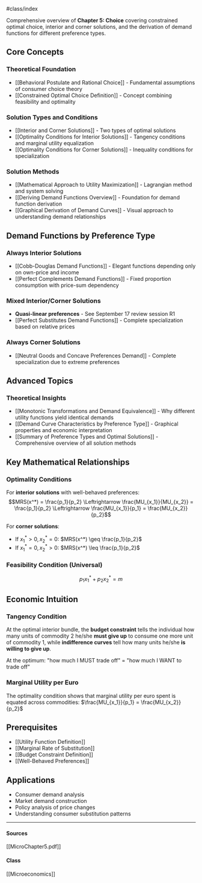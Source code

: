 #class/index

Comprehensive overview of **Chapter 5: Choice** covering constrained optimal choice, interior and corner solutions, and the derivation of demand functions for different preference types.

## Core Concepts

### Theoretical Foundation
- [[Behavioral Postulate and Rational Choice]] - Fundamental assumptions of consumer choice theory
- [[Constrained Optimal Choice Definition]] - Concept combining feasibility and optimality

### Solution Types and Conditions
- [[Interior and Corner Solutions]] - Two types of optimal solutions
- [[Optimality Conditions for Interior Solutions]] - Tangency conditions and marginal utility equalization
- [[Optimality Conditions for Corner Solutions]] - Inequality conditions for specialization

### Solution Methods
- [[Mathematical Approach to Utility Maximization]] - Lagrangian method and system solving
- [[Deriving Demand Functions Overview]] - Foundation for demand function derivation
- [[Graphical Derivation of Demand Curves]] - Visual approach to understanding demand relationships

## Demand Functions by Preference Type

### Always Interior Solutions
- [[Cobb-Douglas Demand Functions]] - Elegant functions depending only on own-price and income
- [[Perfect Complements Demand Functions]] - Fixed proportion consumption with price-sum dependency

### Mixed Interior/Corner Solutions  
- **Quasi-linear preferences** - See September 17 review session R1
- [[Perfect Substitutes Demand Functions]] - Complete specialization based on relative prices

### Always Corner Solutions
- [[Neutral Goods and Concave Preferences Demand]] - Complete specialization due to extreme preferences

## Advanced Topics

### Theoretical Insights
- [[Monotonic Transformations and Demand Equivalence]] - Why different utility functions yield identical demands
- [[Demand Curve Characteristics by Preference Type]] - Graphical properties and economic interpretation
- [[Summary of Preference Types and Optimal Solutions]] - Comprehensive overview of all solution methods

## Key Mathematical Relationships

### Optimality Conditions
For **interior solutions** with well-behaved preferences:
$$MRS(x^*) = \frac{p_1}{p_2} \Leftrightarrow \frac{MU_{x_1}}{MU_{x_2}} = \frac{p_1}{p_2} \Leftrightarrow \frac{MU_{x_1}}{p_1} = \frac{MU_{x_2}}{p_2}$$

For **corner solutions**:
- If $x_1^* > 0, x_2^* = 0$: $MRS(x^*) \geq \frac{p_1}{p_2}$
- If $x_1^* = 0, x_2^* > 0$: $MRS(x^*) \leq \frac{p_1}{p_2}$

### Feasibility Condition (Universal)
$$p_1x_1^* + p_2x_2^* = m$$

## Economic Intuition

### Tangency Condition
At the optimal interior bundle, the **budget constraint** tells the individual how many units of commodity 2 he/she **must give up** to consume one more unit of commodity 1, while **indifference curves** tell how many units he/she **is willing to give up**.

At the optimum: "how much I MUST trade off" = "how much I WANT to trade off"

### Marginal Utility per Euro
The optimality condition shows that marginal utility per euro spent is equated across commodities: $\frac{MU_{x_1}}{p_1} = \frac{MU_{x_2}}{p_2}$

## Prerequisites
- [[Utility Function Definition]]
- [[Marginal Rate of Substitution]] 
- [[Budget Constraint Definition]]
- [[Well-Behaved Preferences]]

## Applications
- Consumer demand analysis
- Market demand construction  
- Policy analysis of price changes
- Understanding consumer substitution patterns

---
#### Sources
[[MicroChapter5.pdf]]
#### Class
[[Microeconomics]]